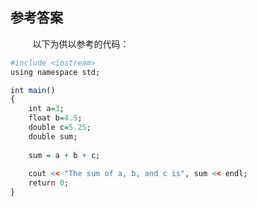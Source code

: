 ## 参考答案

&nbsp;&nbsp;&nbsp;&nbsp;&nbsp;&nbsp;&nbsp;&nbsp;
以下为供以参考的代码：

```r
#include <iostream>
using namespace std;

int main()
{
	int a=3;
	float b=4.5;
	double c=5.25;
	double sum;
	
	sum = a + b + c;
	
	cout << "The sum of a, b, and c is", sum << endl;
	return 0;
}
```

